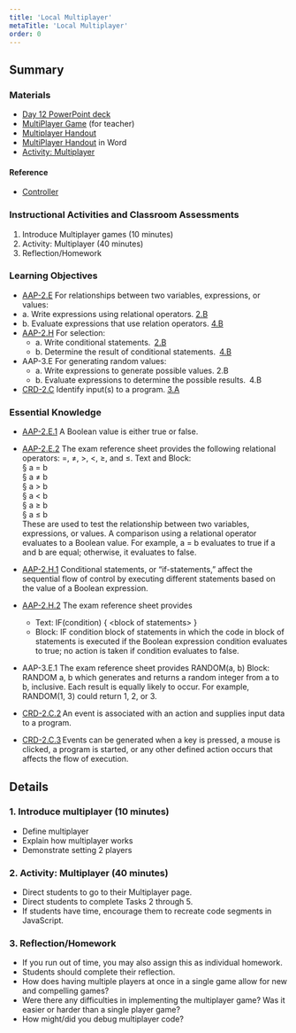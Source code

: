 ```yaml
---
title: 'Local Multiplayer'
metaTitle: 'Local Multiplayer'
order: 0
---
```


## Summary

### Materials

* [Day 12 PowerPoint deck]()
* [MultiPlayer Game]() (for teacher)
* [Multiplayer Handout]()
* [MultiPlayer Handout]() in Word
* [Activity: Multiplayer]()

#### Reference

* [Controller]()

### Instructional Activities and Classroom Assessments

1. Introduce Multiplayer games (10 minutes)
2. Activity: Multiplayer (40 minutes)
3. Reflection/Homework

### Learning Objectives

* [AAP-2.E](https://apcentral.collegeboard.org/pdf/ap-computer-science-principles-course-and-exam-description.pdf?course=ap-computer-science-principles#page=78) For relationships between two variables, expressions, or values:
* a. Write expressions using relational operators. [2.B](https://apcentral.collegeboard.org/pdf/ap-computer-science-principles-course-and-exam-description.pdf#page=23)
* b. Evaluate expressions that use relation operators. [4.B](https://apcentral.collegeboard.org/pdf/ap-computer-science-principles-course-and-exam-description.pdf#page=23)
* [AAP-2.H](https://apcentral.collegeboard.org/pdf/ap-computer-science-principles-course-and-exam-description.pdf?course=ap-computer-science-principles#page=80) For selection:
    * a. Write conditional statements. [2.B](https://apcentral.collegeboard.org/pdf/ap-computer-science-principles-course-and-exam-description.pdf#page=23)
    * b. Determine the result of conditional statements. [4.B](https://apcentral.collegeboard.org/pdf/ap-computer-science-principles-course-and-exam-description.pdf#page=23)
* AAP-3.E For generating random values:
    * a. Write expressions to generate possible values. 2.B
    * b. Evaluate expressions to determine the possible results. 4.B
* [CRD-2.C](https://apcentral.collegeboard.org/pdf/ap-computer-science-principles-course-and-exam-description.pdf#page=42) Identify input(s) to a program. [3.A](https://apcentral.collegeboard.org/pdf/ap-computer-science-principles-course-and-exam-description.pdf#page=23)

### Essential Knowledge

* [AAP-2.E.1]() A Boolean value is either true or false.
* [AAP-2.E.2]() The exam reference sheet provides the following relational operators: =, ≠, >, <, ≥, and ≤. Text and Block:<br/>
§ a = b<br/>
§ a ≠ b<br/>
§ a > b<br/>
§ a < b<br/>
§ a ≥ b<br/>
§ a ≤ b<br/>
These are used to test the relationship between two variables, expressions, or values. A comparison using a relational operator evaluates to a Boolean value. For example,  a = b evaluates to true if a and b are equal; otherwise, it evaluates  to false.

* [AAP-2.H.1]() Conditional statements, or “if-statements,” affect the sequential flow of control by executing different statements based on the value of a Boolean expression. 
* [AAP-2.H.2]() The exam reference sheet provides
    * Text: IF(condition) { &lt;block of statements&gt; }
    * Block: IF condition block of statements in which the code in block of statements is executed if the Boolean expression condition evaluates to true; no action is taken if condition evaluates to false.
* AAP-3.E.1 The exam reference sheet provides RANDOM(a, b) Block: RANDOM  a, b which generates and returns a random integer from a to b, inclusive. Each result is equally likely to occur. For example, RANDOM(1, 3) could return 1, 2, or 3.
* [CRD-2.C.2]() An event is associated with an action and supplies input data to a program.
* [CRD-2.C.3]() Events can be generated when a key is pressed, a mouse is clicked, a program is started, or any other defined action occurs that affects the flow of execution.

## Details

### 1. Introduce multiplayer (10 minutes) 

* Define multiplayer
* Explain how multiplayer works
* Demonstrate setting 2 players

### 2. Activity: Multiplayer (40 minutes) 

* Direct students to go to their Multiplayer page.
* Direct students to complete Tasks 2 through 5.
* If students have time, encourage them to recreate code segments in JavaScript.

### 3. Reflection/Homework

* If you run out of time, you may also assign this as individual homework.
* Students should complete their reflection.
* How does having multiple players at once in a single game allow for new and compelling games?
* Were there any difficulties in implementing the multiplayer game? Was it easier or harder than a single player game?
* How might/did you debug multiplayer code?